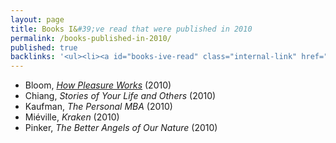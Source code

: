 ```yaml
---
layout: page
title: Books I&#39;ve read that were published in 2010
permalink: /books-published-in-2010/
published: true
backlinks: '<ul><li><a id="books-ive-read" class="internal-link" href="/books-ive-read/">Books I&#39;ve read</a></li></ul>'
---
```


* Bloom, _<a id="bloom-how-pleasure-works" class="internal-link" href="/bloom-how-pleasure-works/">How Pleasure Works</a>_ (2010) 
* Chiang, _Stories of Your Life and Others_ (2010) 
* Kaufman, _The Personal MBA_ (2010) 
* Miéville, _Kraken_ (2010) 
* Pinker, _The Better Angels of Our Nature_ (2010) 
